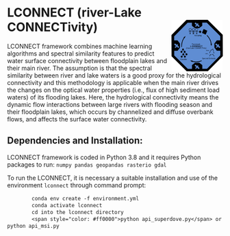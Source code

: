 # LCONNECT (river-Lake CONNECTivity) <img src="img/lconnect.svg" width="120" align="right" />

LCONNECT framework combines machine learning algorithms and spectral similarity features to predict water surface connectivity between floodplain lakes and their main river. The assumption is that the spectral similarity between river and lake waters is a good proxy for the hydrological connectivity and this methodology is applicable when the main river drives the changes on the optical water properties (i.e., flux of high sediment load waters) of its flooding lakes. Here, the hydrological connectivity means the dynamic flow interactions between large rivers with flooding season and their floodplain lakes, which occurs by channelized and diffuse overbank flows, and affects the surface water connectivity.

## Dependencies and Installation:
LCONNECT framework is coded in Python 3.8 and it requires Python packages to run: `numpy pandas geopandas rasterio gdal`

To run the LCONNECT, it is necessary a suitable installation and use of the environment `lconnect` through command prompt:

            conda env create -f environment.yml
            conda activate lconnect
            cd into the lconnect directory
            <span style="color: #ff0000">python api_superdove.py</span> or python api_msi.py

		





 


